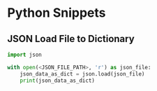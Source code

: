 # Python Snippets

## JSON Load File to Dictionary
```python
import json

with open(<JSON_FILE_PATH>, 'r') as json_file:
    json_data_as_dict = json.load(json_file)
    print(json_data_as_dict)
```
